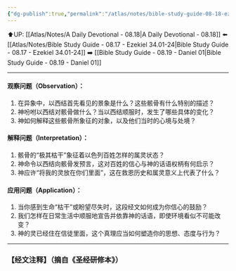 ```yaml
---
{"dg-publish":true,"permalink":"/atlas/notes/bible-study-guide-08-18-ezekiel-37-01-14/"}
---
```


⬆️UP: [[Atlas/Notes/A Daily Devotional - 08.18\|A Daily Devotional - 08.18]]
⬅️ [[Atlas/Notes/Bible Study Guide - 08.17 - Ezekiel 34.01-24\|Bible Study Guide - 08.17 - Ezekiel 34.01-24]]
➡️ [[Bible Study Guide - 08.19 - Daniel 01\|Bible Study Guide - 08.19 - Daniel 01]] 

---

#### 观察问题（Observation）：

1. 在异象中，以西结首先看见的景象是什么？这些骸骨有什么特别的描述？
2. 神吩咐以西结对骸骨做什么？当以西结顺服时，发生了哪些具体的变化？
3. 神如何解释这些骸骨所象征的对象，以及他们当时的心境与处境？

#### 解释问题（Interpretation）：
1. 骸骨的“极其枯干”象征着以色列百姓怎样的属灵状态？
2. 神命令以西结向骸骨发预言，这对百姓的信心与神的话语权柄有何启示？
3. 神应许“将我的灵放在你们里面”，这在救恩历史和属灵意义上代表了什么？

#### 应用问题（Application）：
1. 当你感到生命“枯干”或盼望尽失时，这段经文如何成为你信心的鼓励？
2. 我们怎样在日常生活中顺服地宣告并依靠神的话语，即使环境看似不可能改变？
3. 神的灵已经住在信徒里面，这个真理应当如何塑造你的思想、态度与行为？

---
### 【经文注释】（摘自《圣经研修本》）

